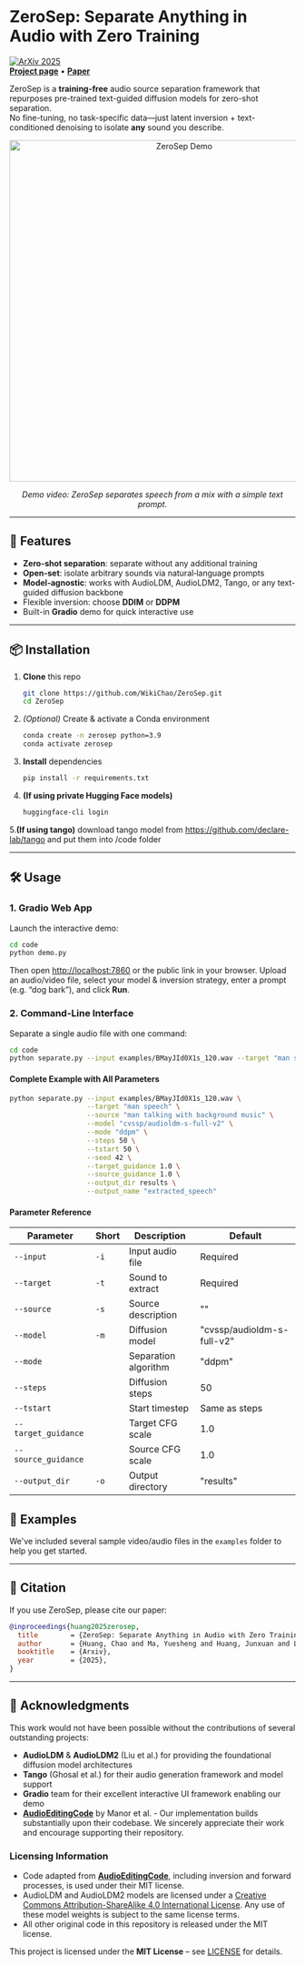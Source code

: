 # ZeroSep: Separate Anything in Audio with Zero Training

[![ArXiv 2025](https://img.shields.io/badge/ArXiv-2025-blue)](https://arxiv.org/abs/2505.23625)  
[**Project page**](https://wikichao.github.io/ZeroSep/) • [**Paper**](https://arxiv.org/pdf/2505.23625)

ZeroSep is a **training-free** audio source separation framework that repurposes pre-trained text-guided diffusion models for zero-shot separation.  
No fine-tuning, no task-specific data—just latent inversion + text-conditioned denoising to isolate **any** sound you describe.

<div align="center">
  <a href="https://www.youtube.com/watch?v=0t9nA1EUFrQ" target="_blank">
    <img src="https://img.youtube.com/vi/0t9nA1EUFrQ/0.jpg" alt="ZeroSep Demo" width="600">
  </a>
  <p><i>Demo video: ZeroSep separates speech from a mix with a simple text prompt.</i></p>
</div>

---

## 🚀 Features

- **Zero-shot separation**: separate without any additional training  
- **Open-set**: isolate arbitrary sounds via natural‐language prompts  
- **Model‐agnostic**: works with AudioLDM, AudioLDM2, Tango, or any text-guided diffusion backbone  
- Flexible inversion: choose **DDIM** or **DDPM**  
- Built-in **Gradio** demo for quick interactive use

---

## 📦 Installation

1. **Clone** this repo  
   ```bash
   git clone https://github.com/WikiChao/ZeroSep.git
   cd ZeroSep

2. *(Optional)* Create & activate a Conda environment

   ```bash
   conda create -n zerosep python=3.9
   conda activate zerosep
   ```
3. **Install** dependencies

   ```bash
   pip install -r requirements.txt
   ```
4. **(If using private Hugging Face models)**

   ```bash
   huggingface-cli login
   ```
5.**(If using tango)**
  download tango model from https://github.com/declare-lab/tango
  and put them into /code folder

---

## 🛠️ Usage

### 1. Gradio Web App

Launch the interactive demo:

```bash
cd code
python demo.py
```

Then open [http://localhost:7860](http://localhost:7860) or the public link in your browser.
Upload an audio/video file, select your model & inversion strategy, enter a prompt (e.g. “dog bark”), and click **Run**.

### 2. Command-Line Interface

Separate a single audio file with one command:

```bash
cd code
python separate.py --input examples/BMayJId0X1s_120.wav --target "man speech"
```

#### Complete Example with All Parameters

```bash
python separate.py --input examples/BMayJId0X1s_120.wav \
                   --target "man speech" \
                   --source "man talking with background music" \
                   --model "cvssp/audioldm-s-full-v2" \
                   --mode "ddpm" \
                   --steps 50 \
                   --tstart 50 \
                   --seed 42 \
                   --target_guidance 1.0 \
                   --source_guidance 1.0 \
                   --output_dir results \
                   --output_name "extracted_speech"
```

#### Parameter Reference

| Parameter | Short | Description | Default |
|-----------|-------|-------------|---------|
| `--input` | `-i` | Input audio file | Required |
| `--target` | `-t` | Sound to extract | Required |
| `--source` | `-s` | Source description | "" |
| `--model` | `-m` | Diffusion model | "cvssp/audioldm-s-full-v2" |
| `--mode` | | Separation algorithm | "ddpm" |
| `--steps` | | Diffusion steps | 50 |
| `--tstart` | | Start timestep | Same as steps |
| `--target_guidance` | | Target CFG scale | 1.0 |
| `--source_guidance` | | Source CFG scale | 1.0 |
| `--output_dir` | `-o` | Output directory | "results" |

## 🎵 Examples

We've included several sample video/audio files in the `examples` folder to help you get started.

---

## 📖 Citation

If you use ZeroSep, please cite our paper:

```bibtex
@inproceedings{huang2025zerosep,
  title        = {ZeroSep: Separate Anything in Audio with Zero Training},
  author       = {Huang, Chao and Ma, Yuesheng and Huang, Junxuan and Liang, Susan and Tang, Yunlong and Bi, Jing and Liu, Wenqiang and Mesgarani, Nima and Xu, Chenliang},
  booktitle    = {Arxiv},
  year         = {2025},
}
```

---

## 🙏 Acknowledgments

This work would not have been possible without the contributions of several outstanding projects:

* **AudioLDM** & **AudioLDM2** (Liu et al.) for providing the foundational diffusion model architectures
* **Tango** (Ghosal et al.) for their audio generation framework and model support
* **Gradio** team for their excellent interactive UI framework enabling our demo
* [**AudioEditingCode**](https://github.com/HilaManor/AudioEditingCode) by Manor et al. - Our implementation builds substantially upon their codebase. We sincerely appreciate their work and encourage supporting their repository.

### Licensing Information
* Code adapted from [**AudioEditingCode**](https://github.com/HilaManor/AudioEditingCode), including inversion and forward processes, is used under their MIT license.
* AudioLDM and AudioLDM2 models are licensed under a [Creative Commons Attribution-ShareAlike 4.0 International License][cc-by-sa]. Any use of these model weights is subject to the same license terms.
* All other original code in this repository is released under the MIT license.

This project is licensed under the **MIT License** – see [LICENSE](LICENSE) for details.

[cc-by-sa]: http://creativecommons.org/licenses/by-sa/4.0/
